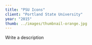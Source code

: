 ```yaml
---
title: "PSU Icons"
client: "Portland State University"
year: "2015"
thumb: ../images/thumbnail-orange.jpg
---
```


Write a description
